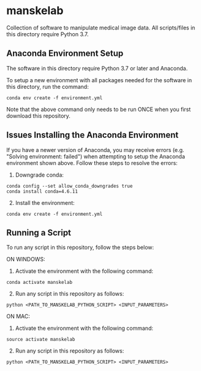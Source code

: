 # manskelab
Collection of software to manipulate medical image data. All scripts/files in this directory require Python 3.7.

## Anaconda Environment Setup
The software in this directory require Python 3.7 or later and Anaconda.

To setup a new environment with all packages needed for the software in this directory, run the command:
```
conda env create -f environment.yml
```

Note that the above command only needs to be run ONCE when you first download this repository.

## Issues Installing the Anaconda Environment
If you have a newer version of Anaconda, you may receive errors (e.g. "Solving environment: failed") when attempting to setup the Anaconda environment shown above. Follow these steps to resolve the errors:

1. Downgrade conda:

```
conda config --set allow_conda_downgrades true
conda install conda=4.6.11
```

2. Install the environment:
```
conda env create -f environment.yml
```

## Running a Script
To run any script in this repository, follow the steps below:

ON WINDOWS:
1. Activate the environment with the following command:
```
conda activate manskelab
```

2. Run any script in this repository as follows:
```
python <PATH_TO_MANSKELAB_PYTHON_SCRIPT> <INPUT_PARAMETERS>
```


ON MAC:
1. Activate the environment with the following command:
```
source activate manskelab
```

2. Run any script in this repository as follows:
```
python <PATH_TO_MANSKELAB_PYTHON_SCRIPT> <INPUT_PARAMETERS>
```
